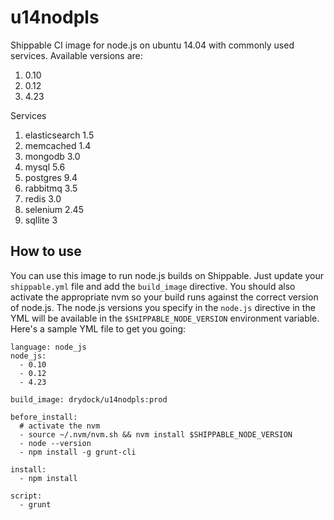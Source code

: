 u14nodpls
================

Shippable CI image for node.js on ubuntu 14.04 with commonly used services. Available versions are:

1. 0.10
2. 0.12
3. 4.23

Services
1. elasticsearch 1.5
2. memcached 1.4
3. mongodb 3.0
4. mysql 5.6
5. postgres 9.4
6. rabbitmq 3.5
7. redis 3.0
8. selenium 2.45
9. sqllite 3

## How to use
You can use this image to run node.js builds on Shippable. Just update your
`shippable.yml` file and add the `build_image` directive. You should also
activate the appropriate nvm so your build runs against the
correct version of node.js. The node.js versions you specify in the `node.js`
directive in the YML will be available in the `$SHIPPABLE_NODE_VERSION` environment variable. Here's a sample YML file to get you going:

````
language: node_js
node_js:
  - 0.10
  - 0.12
  - 4.23

build_image: drydock/u14nodpls:prod

before_install:
  # activate the nvm
  - source ~/.nvm/nvm.sh && nvm install $SHIPPABLE_NODE_VERSION
  - node --version
  - npm install -g grunt-cli

install:
  - npm install

script:
  - grunt

````
